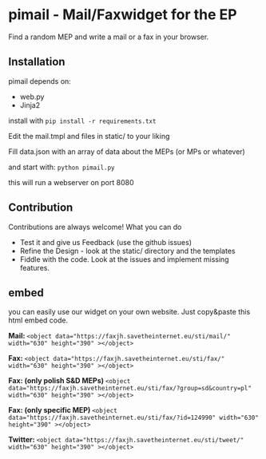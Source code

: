 # pimail - Mail/Faxwidget for the EP


Find a random MEP and write a mail or a fax in your browser.

## Installation

pimail depends on:

* web.py
* Jinja2

install with ```pip install -r requirements.txt```

Edit the mail.tmpl and files in static/ to your liking

Fill data.json with an array of data about the MEPs (or MPs or whatever)

and start with: ``python pimail.py``

this will run a webserver on port 8080

## Contribution

Contributions are always welcome! What you can do

* Test it and give us Feedback (use the github issues)
* Refine the Design - look at the static/ directory and the templates
* Fiddle with the code. Look at the issues and implement missing features.

## embed

you can easily use our widget on your own website. Just copy&paste this html  embed code.

<b>Mail: </b>
`<object data="https://faxjh.savetheinternet.eu/sti/mail/" width="630" height="390" ></object>`

<b>Fax: </b>
`<object data="https://faxjh.savetheinternet.eu/sti/fax/" width="630" height="390" ></object>`

<b>Fax: (only polish S&D MEPs) </b>
`<object data="https://faxjh.savetheinternet.eu/sti/fax/?group=sd&country=pl" width="630" height="390" ></object>`

<b>Fax: (only specific MEP) </b>
`<object data="https://faxjh.savetheinternet.eu/sti/fax/?id=124990" width="630" height="390" ></object>`

<b>Twitter: </b>
`<object data="https://faxjh.savetheinternet.eu/sti/tweet/" width="630" height="390" ></object>`
